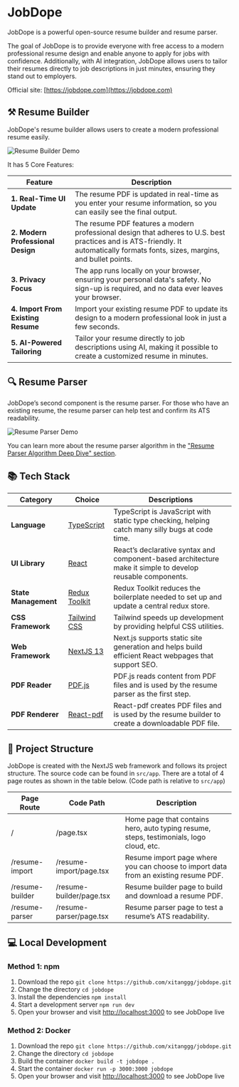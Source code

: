 # JobDope

JobDope is a powerful open-source resume builder and resume parser.

The goal of JobDope is to provide everyone with free access to a modern professional resume design and enable anyone to apply for jobs with confidence. Additionally, with AI integration, JobDope allows users to tailor their resumes directly to job descriptions in just minutes, ensuring they stand out to employers.

Official site: [https://jobdope.com](https://jobdope.com)

## ⚒️ Resume Builder

JobDope's resume builder allows users to create a modern professional resume easily.

![Resume Builder Demo](#)

It has 5 Core Features:

| **Feature**                         | **Description**                                                                                                                                                                  |
|-------------------------------------|----------------------------------------------------------------------------------------------------------------------------------------------------------------------------------|
| **1. Real-Time UI Update**          | The resume PDF is updated in real-time as you enter your resume information, so you can easily see the final output.                                                              |
| **2. Modern Professional Design**   | The resume PDF features a modern professional design that adheres to U.S. best practices and is ATS-friendly. It automatically formats fonts, sizes, margins, and bullet points. |
| **3. Privacy Focus**                | The app runs locally on your browser, ensuring your personal data's safety. No sign-up is required, and no data ever leaves your browser.                                        |
| **4. Import From Existing Resume**  | Import your existing resume PDF to update its design to a modern professional look in just a few seconds.                                                                        |
| **5. AI-Powered Tailoring**         | Tailor your resume directly to job descriptions using AI, making it possible to create a customized resume in minutes.                                                           |

## 🔍 Resume Parser

JobDope’s second component is the resume parser. For those who have an existing resume, the resume parser can help test and confirm its ATS readability.

![Resume Parser Demo](#)

You can learn more about the resume parser algorithm in the ["Resume Parser Algorithm Deep Dive" section](https://jobdope.com/resume-parser).

## 📚 Tech Stack

| **Category**        | **Choice**                                     | **Descriptions**                                                                                 |
|---------------------|------------------------------------------------|---------------------------------------------------------------------------------------------------|
| **Language**        | [TypeScript](https://github.com/microsoft/TypeScript) | TypeScript is JavaScript with static type checking, helping catch many silly bugs at code time.   |
| **UI Library**      | [React](https://github.com/facebook/react)     | React’s declarative syntax and component-based architecture make it simple to develop reusable components. |
| **State Management**| [Redux Toolkit](https://github.com/reduxjs/redux-toolkit) | Redux Toolkit reduces the boilerplate needed to set up and update a central redux store.          |
| **CSS Framework**   | [Tailwind CSS](https://github.com/tailwindlabs/tailwindcss) | Tailwind speeds up development by providing helpful CSS utilities.                                |
| **Web Framework**   | [NextJS 13](https://github.com/vercel/next.js) | Next.js supports static site generation and helps build efficient React webpages that support SEO.|
| **PDF Reader**      | [PDF.js](https://github.com/mozilla/pdf.js)    | PDF.js reads content from PDF files and is used by the resume parser as the first step.           |
| **PDF Renderer**    | [React-pdf](https://github.com/diegomura/react-pdf) | React-pdf creates PDF files and is used by the resume builder to create a downloadable PDF file.  |

## 📁 Project Structure

JobDope is created with the NextJS web framework and follows its project structure. The source code can be found in `src/app`. There are a total of 4 page routes as shown in the table below. (Code path is relative to `src/app`)

| **Page Route**          | **Code Path**                  | **Description**                                                                                                 |
|-------------------------|--------------------------------|-----------------------------------------------------------------------------------------------------------------|
| /                       | /page.tsx                      | Home page that contains hero, auto typing resume, steps, testimonials, logo cloud, etc.                         |
| /resume-import          | /resume-import/page.tsx        | Resume import page where you can choose to import data from an existing resume PDF.                              |
| /resume-builder         | /resume-builder/page.tsx       | Resume builder page to build and download a resume PDF.                                                          |
| /resume-parser          | /resume-parser/page.tsx        | Resume parser page to test a resume’s ATS readability.                                                           |

## 💻 Local Development

### Method 1: npm

1. Download the repo `git clone https://github.com/xitanggg/jobdope.git`
2. Change the directory `cd jobdope`
3. Install the dependencies `npm install`
4. Start a development server `npm run dev`
5. Open your browser and visit [http://localhost:3000](http://localhost:3000) to see JobDope live

### Method 2: Docker

1. Download the repo `git clone https://github.com/xitanggg/jobdope.git`
2. Change the directory `cd jobdope`
3. Build the container `docker build -t jobdope .`
4. Start the container `docker run -p 3000:3000 jobdope`
5. Open your browser and visit [http://localhost:3000](http://localhost:3000) to see JobDope live
